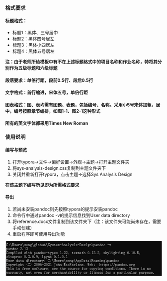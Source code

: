 ### 格式要求
#### 标题格式：
* 标题1：黑体、三号居中
* 标题2：黑体四号居左
* 标题3：黑体小四居左
* 标题4：黑体五号居左

**注：由于老师所给模板中有不在上述标题格式中的项目名称和作业名称，特将其分别作为五级标题和六级标题**

#### 段落要求：单倍行距，段前0.5行、段后0.5行
#### 文字格式：首行缩进，宋体五号，单倍行距
#### 图表格式：图、表均需有图题、表题，包括编号、名称。采用小5号宋体加粗，居中，编号按照章节编排，如图1-1、图2-1这种形式
**所有的英文字体都采用Times New Roman**
### 使用说明
#### 编写与预览
1. 打开typora->文件->偏好设置->外观->主题->打开主题文件夹
2. 将sys-analysis-design.css复制到主题文件夹下
3. 关闭并重新打开typora，点击主题->选择Sys Analysis Design

**在该主题下编写所见即为所需格式要求**

#### 导出
1. 若尚未安装pandoc则先按照typora的提示安装pandoc
2. 命令行中通过pandoc -v的提示信息找到User data directory
3. 将reference.docx文件复制到该文件夹下（注：该文件夹可能尚未存在，需要手动创建）
4. 重启程序即可使用导出功能

![image-20210911152513933](README.assets/image-20210911152513933.png)
